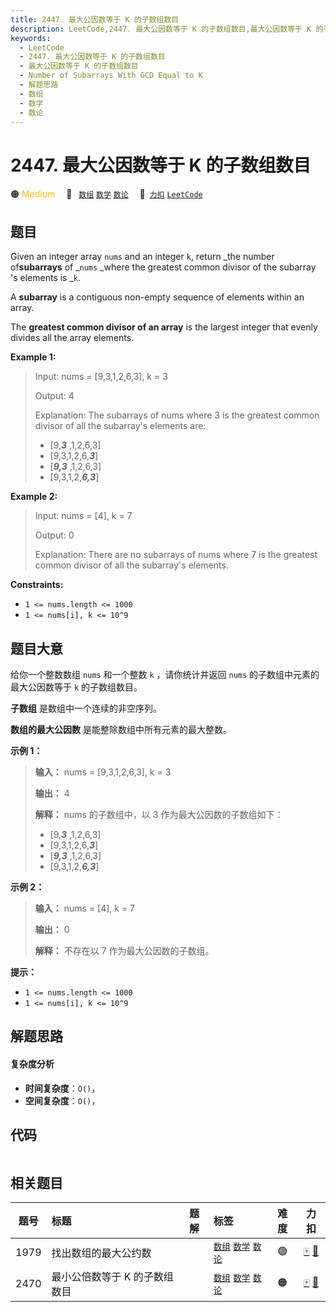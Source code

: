 ```yaml
---
title: 2447. 最大公因数等于 K 的子数组数目
description: LeetCode,2447. 最大公因数等于 K 的子数组数目,最大公因数等于 K 的子数组数目,Number of Subarrays With GCD Equal to K,解题思路,数组,数学,数论
keywords:
  - LeetCode
  - 2447. 最大公因数等于 K 的子数组数目
  - 最大公因数等于 K 的子数组数目
  - Number of Subarrays With GCD Equal to K
  - 解题思路
  - 数组
  - 数学
  - 数论
---
```


# 2447. 最大公因数等于 K 的子数组数目

🟠 <font color=#ffb800>Medium</font>&emsp; 🔖&ensp; [`数组`](/tag/array.md) [`数学`](/tag/math.md) [`数论`](/tag/number-theory.md)&emsp; 🔗&ensp;[`力扣`](https://leetcode.cn/problems/number-of-subarrays-with-gcd-equal-to-k) [`LeetCode`](https://leetcode.com/problems/number-of-subarrays-with-gcd-equal-to-k)

## 题目

Given an integer array `nums` and an integer `k`, return _the number
of**subarrays** of _`nums` _where the greatest common divisor of the subarray
's elements is _`k`.

A **subarray** is a contiguous non-empty sequence of elements within an array.

The **greatest common divisor of an array** is the largest integer that evenly
divides all the array elements.



**Example 1:**

> Input: nums = [9,3,1,2,6,3], k = 3
> 
> Output: 4
> 
> Explanation: The subarrays of nums where 3 is the greatest common divisor of all the subarray's elements are:
> - [9,_**3**_ ,1,2,6,3]
> - [9,3,1,2,6,_**3**_]
> - [_**9,3**_ ,1,2,6,3]
> - [9,3,1,2,_**6,3**_]

**Example 2:**

> Input: nums = [4], k = 7
> 
> Output: 0
> 
> Explanation: There are no subarrays of nums where 7 is the greatest common divisor of all the subarray's elements.

**Constraints:**

  * `1 <= nums.length <= 1000`
  * `1 <= nums[i], k <= 10^9`


## 题目大意

给你一个整数数组 `nums` 和一个整数 `k` ，请你统计并返回 `nums` 的子数组中元素的最大公因数等于 `k` 的子数组数目。

**子数组** 是数组中一个连续的非空序列。

**数组的最大公因数**  是能整除数组中所有元素的最大整数。



**示例 1：**

> 
> 
> 
> 
> 
> **输入：** nums = [9,3,1,2,6,3], k = 3
> 
> **输出：** 4
> 
> **解释：** nums 的子数组中，以 3 作为最大公因数的子数组如下：
> - [9,**_3_** ,1,2,6,3]
> - [9,3,1,2,6,_**3**_]
> - [**_9,3_** ,1,2,6,3]
> - [9,3,1,2,_**6,3**_]
> 
> 

**示例 2：**

> 
> 
> 
> 
> 
> **输入：** nums = [4], k = 7
> 
> **输出：** 0
> 
> **解释：** 不存在以 7 作为最大公因数的子数组。
> 
> 



**提示：**

  * `1 <= nums.length <= 1000`
  * `1 <= nums[i], k <= 10^9`


## 解题思路

#### 复杂度分析

- **时间复杂度**：`O()`，
- **空间复杂度**：`O()`，

## 代码

```javascript

```

## 相关题目

<!-- prettier-ignore -->
| 题号 | 标题 | 题解 | 标签 | 难度 | 力扣 |
| :------: | :------ | :------: | :------ | :------: | :------: |
| 1979 | 找出数组的最大公约数 |  |  [`数组`](/tag/array.md) [`数学`](/tag/math.md) [`数论`](/tag/number-theory.md) | 🟢 | [🀄️](https://leetcode.cn/problems/find-greatest-common-divisor-of-array) [🔗](https://leetcode.com/problems/find-greatest-common-divisor-of-array) |
| 2470 | 最小公倍数等于 K 的子数组数目 |  |  [`数组`](/tag/array.md) [`数学`](/tag/math.md) [`数论`](/tag/number-theory.md) | 🟠 | [🀄️](https://leetcode.cn/problems/number-of-subarrays-with-lcm-equal-to-k) [🔗](https://leetcode.com/problems/number-of-subarrays-with-lcm-equal-to-k) |